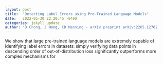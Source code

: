 ```yaml
---
layout: post
title:  "Detecting Label Errors using Pre-Trained Language Models"
date:   2022-05-30 22:20:45 -0400
categories: jekyll update
author: "D Chong, J Hong, CD Manning - arXiv preprint arXiv:2205.12702, 2022"
---
```

We show that large pre-trained language models are extremely capable of identifying label errors in datasets: simply verifying data points in descending order of out-of-distribution loss significantly outperforms more complex mechanisms for 